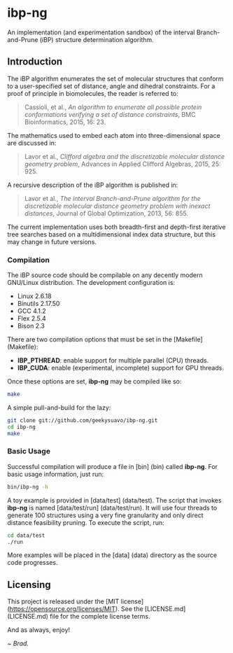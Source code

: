 
# ibp-ng

An implementation (and experimentation sandbox) of the interval
Branch-and-Prune (iBP) structure determination algorithm.

## Introduction

The iBP algorithm enumerates the set of molecular structures that conform
to a user-specified set of distance, angle and dihedral constraints. For
a proof of principle in biomolecules, the reader is referred to:

> Cassioli, et al., _An algorithm to enumerate all possible protein
> conformations verifying a set of distance constraints_,
> BMC Bioinformatics, 2015, 16: 23.

The mathematics used to embed each atom into three-dimensional space are
discussed in:

> Lavor et al., _Clifford algebra and the discretizable molecular distance
> geometry problem_, Advances in Applied Clifford Algebras,
> 2015, 25: 925.

A recursive description of the iBP algorithm is published in:

> Lavor et al., _The interval Branch-and-Prune algorithm for the
> discretizable molecular distance geometry problem with inexact
> distances_, Journal of Global Optimization, 2013, 56: 855.

The current implementation uses both breadth-first and depth-first iterative
tree searches based on a multidimensional index data structure, but this may
change in future versions.

### Compilation

The iBP source code should be compilable on any decently modern
GNU/Linux distribution. The development configuration is:

 * Linux 2.6.18
 * Binutils 2.17.50
 * GCC 4.1.2
 * Flex 2.5.4
 * Bison 2.3

There are two compilation options that must be set in the
[Makefile] (Makefile):

 * **IBP_PTHREAD**: enable support for multiple parallel (CPU) threads.
 * **IBP_CUDA**: enable (experimental, incomplete) support for GPU threads.

Once these options are set, **ibp-ng** may be compiled like so:

```bash
make
```

A simple pull-and-build for the lazy:

```bash
git clone git://github.com/geekysuavo/ibp-ng.git
cd ibp-ng
make
```

### Basic Usage

Successful compilation will produce a file in [bin] (bin) called **ibp-ng**.
For basic usage information, just run:

```bash
bin/ibp-ng -h
```

A toy example is provided in [data/test] (data/test). The script that invokes
**ibp-ng** is named [data/test/run] (data/test/run). It will use four threads
to generate 100 structures using a very fine granularity and only direct
distance feasibility pruning. To execute the script, run:

```bash
cd data/test
./run
```

More examples will be placed in the [data] (data) directory as the source
code progresses.

## Licensing

This project is released under the
[MIT license] (https://opensource.org/licenses/MIT). See the
[LICENSE.md] (LICENSE.md) file for the complete license terms.

And as always, enjoy!

*~ Brad.*


